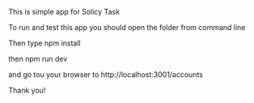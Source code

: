 
This is simple app for Solicy Task

To run and test this app you should open the folder from command line

Then type npm install 

then npm run dev 

and go tou your browser to http://localhost:3001/accounts


Thank you!
